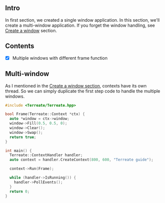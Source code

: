 ## Intro
In first section, we created a single window application. In this section, we'll create a multi-window application. If you forget the window handling, see [Create a window](./window.md) section.

## Contents
- [x] Multiple windows with different frame function

## Multi-window
As I mentioned in the [Create a window section](./window.md), contexts have its own thread. So we can simply duplicate the first step code to handle the multiple windows.
```cpp
#include <Terreate/Terreate.hpp>

bool Frame(Terreate::Context *ctx) {
  auto *window = ctx->window;
  window->Fill(0.5, 0.5, 0);
  window->Clear();
  window->Swap();
  return true;
}

int main() {
  Terreate::ContextHandler handler;
  auto context = handler.CreateContext(800, 600, "Terreate guide");

  context->Run(Frame);

  while (handler->IsRunning()) {
    handler->PollEvents();
  }
  return 0;
}
```
